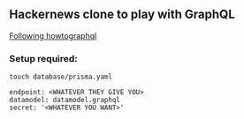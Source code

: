 ## Hackernews clone to play with GraphQL

[Following howtographql](https://www.howtographql.com/graphql-js/)

### Setup required:
```
touch database/prisma.yaml
```
```
endpoint: <WHATEVER THEY GIVE YOU>
datamodel: datamodel.graphql
secret: '<WHATEVER YOU WANT>'
```
